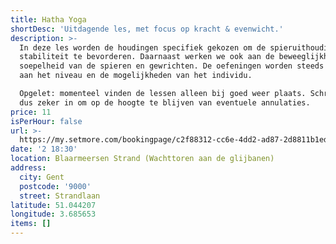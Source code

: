```yaml
---
title: Hatha Yoga
shortDesc: 'Uitdagende les, met focus op kracht & evenwicht.'
description: >-
  In deze les worden de houdingen specifiek gekozen om de spieruithouding en de
  stabiliteit te bevorderen. Daarnaast werken we ook aan de beweeglijkheid en
  soepelheid van de spieren en gewrichten. De oefeningen worden steeds aangepast
  aan het niveau en de mogelijkheden van het individu.

  Opgelet: momenteel vinden de lessen alleen bij goed weer plaats. Schrijf je
  dus zeker in om op de hoogte te blijven van eventuele annulaties.
price: 11
isPerHour: false
url: >-
  https://my.setmore.com/bookingpage/c2f88312-cc6e-4dd2-ad87-2d8811b1ed3b/bookclass
date: '2 18:30'
location: Blaarmeersen Strand (Wachttoren aan de glijbanen)
address:
  city: Gent
  postcode: '9000'
  street: Strandlaan
latitude: 51.044207
longitude: 3.685653
items: []
---
```


